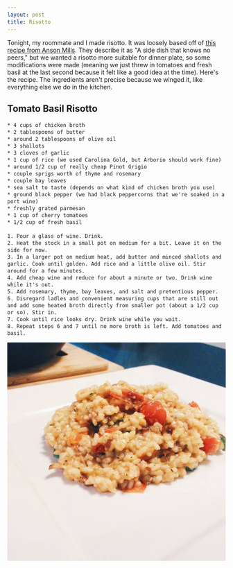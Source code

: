 ```yaml
---
layout: post
title: Risotto
---
```


Tonight, my roommate and I made risotto. It was loosely based off of [this recipe from Anson Mills](http://www.ansonmills.com/recipes/406). They describe it as "A side dish that knows no peers," but we wanted a risotto more suitable for dinner plate, so some modifications were made (meaning we just threw in tomatoes and fresh basil at the last second because it felt like a good idea at the time). Here's the recipe. The ingredients aren't precise because we winged it, like everything else we do in the kitchen.

## Tomato Basil Risotto

    * 4 cups of chicken broth
    * 2 tablespoons of butter
    * around 2 tablespoons of olive oil
    * 3 shallots
    * 3 cloves of garlic
    * 1 cup of rice (we used Carolina Gold, but Arborio should work fine)
    * around 1/2 cup of really cheap Pinot Grigio
    * couple sprigs worth of thyme and rosemary
    * couple bay leaves
    * sea salt to taste (depends on what kind of chicken broth you use)
    * ground black pepper (we had black peppercorns that we're soaked in a port wine)
    * freshly grated parmesan
    * 1 cup of cherry tomatoes
    * 1/2 cup of fresh basil

    1. Pour a glass of wine. Drink.
    2. Heat the stock in a small pot on medium for a bit. Leave it on the side for now.
    3. In a larger pot on medium heat, add butter and minced shallots and garlic. Cook until golden. Add rice and a little olive oil. Stir around for a few minutes.
    4. Add cheap wine and reduce for about a minute or two. Drink wine while it's out.
    5. Add rosemary, thyme, bay leaves, and salt and pretentious pepper.
    6. Disregard ladles and convenient measuring cups that are still out and add some heated broth directly from smaller pot (about a 1/2 cup or so). Stir in.
    7. Cook until rice looks dry. Drink wine while you wait.
    8. Repeat steps 6 and 7 until no more broth is left. Add tomatoes and basil.

![Probably food](/files/images/risotto.jpg "Risotto")
